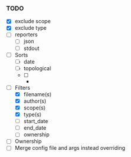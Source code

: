 ### TODO
- [x] exclude scope
- [x] exclude type
- [ ] reporters
	- [ ] json
	- [ ] stdout
- [ ] Sorts
	- [ ] date
	- [ ] topological
	- [ ] -
- [ ] Filters
	- [x] filename(s)
	- [x] author(s)
	- [x] scope(s)
	- [x] type(s)
	- [ ] start_date
	- [ ] end_date
	- [ ] ownership
- [ ] Ownership
- [ ] Merge config file and args instead overriding